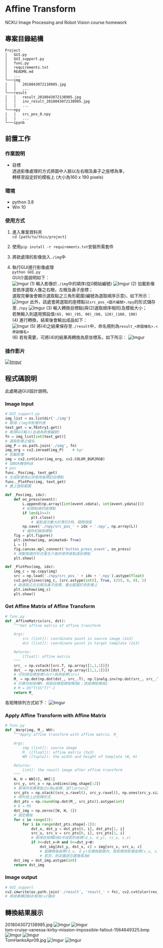 # Affine Transform
NCKU Image Processing and Robot Vision course homework

## 專案目錄結構
```
Project
│   GUI.py
│   GUI_support.py
│   func.py
│   requirements.txt  
│   README.md      
│   ...    
└───img   
│   │   2018043072138985.jpg
│   │   ...
└───result   
│   │   result_2018043072138985.jpg
│   │   inv_result_2018043072138985.jpg
|   |   ...
└───npy
|   |   src_pos_0.npy
|   |   ...
└───ipynb 
```

## 前置工作
### 作業說明
* 目標\
透過影像處理的方式將圖中人臉以左右眼及鼻子之座標為準，\
轉移至設定好的模板上 (大小為160 x 190 pixels)

### 環境
* python 3.8
* Win 10

### 使用方式
1. 進入專案資料夾\
`cd [path/to/this/project]` 

2. 使用`pip install -r requirements.txt`安裝所需套件

3. 將欲處理的影像放入`./img`中

4. 執行GUI進行影像處理\
`python GUI.py`   
GUI介面說明如下：\
![Imgur](https://i.imgur.com/8QIDNBC.png)
(1) 輸入影像於`./img`中的順序(從0開始編號)
![Imgur](https://i.imgur.com/w4EpmMU.png)
(2) 加載影像並依序選取人像之右眼，左眼及鼻子座標；\
選取完畢後會顯示選取點之三角形範圍(編號為選取順序示意)，如下所示：\
![Imgur](https://i.imgur.com/KeOPg7c.png)
此外，該處會將選取的座標點以`src_pos_<圖片編號>.npy`的形式儲存至`./npy`
![Imgur](https://i.imgur.com/oxRvKdf.png)
(3) 輸入轉換目標點(與(2)選取順序相同)及模板大小；\
若無輸入則選用預設值`(65, 90)_(95, 90)_(80, 120)_(160, 190)`\
(4) 進行轉換，結束後會輸出成品如下：\
![Imgur](https://i.imgur.com/yoI22ZP.png)
(5) 將(4)之結果保存至`./result`中，命名規則為`result_<原圖檔名>.<原副檔名>`\
(6) 若有需要，可將(4)的結果再轉換為原坐標系，如下所示：
![Imgur](https://i.imgur.com/vrH9hb2.png)

### 操作影片
[![Imgur](https://i.imgur.com/GZHTlMo.png)](https://youtu.be/VB0ovF0sxiA)


## 程式碼說明
此處略過GUI設計說明。
### Image Input
```py
# GUI_support.py
img_list = os.listdir('./img')
# 取得./img中影像列表
text_get = w.TEntry1.get()
# 取得GUI輸入(此處為影像編號)
fn = img_list[int(text_get)]
# 選取影像之檔名
img_P = os.path.join('./img', fn)
img_org = cv2.imread(img_P)    # bgr
# 加載影像
img = cv2.cvtColor(img_org, cv2.COLOR_BGR2RGB)
# 從BGR轉至RGB
# pos
func._Pos(img, text_get)
# 生成影像用以供使用者標記目標點
func._PlotPos(img, text_get)
# 畫上選取範圍
```
```py
def _Pos(img, idx):
    def on_press(event):
        L.append(np.array([int(event.xdata), int(event.ydata)]))
        # 紀錄點選的座標點
        if len(L)>=3: 
            plt.close()
            # 當點選次數大於等於3時，關閉視窗
        np.save('./npy/src_pos_' + idx + '.npy', np.array(L))
        # 儲存紀錄座標點
    fig = plt.figure()
    plt.imshow(img, animated= True)
    L = []
    fig.canvas.mpl_connect('button_press_event', on_press)
    # 用動態圖的形式產生介面供使用者點選目標點
    plt.show() 
```
```py
def _PlotPos(img, idx):
    img_c = np.copy(img)
    src = np.load('./npy/src_pos_' + idx + '.npy').astype(float)
    cv2.polylines(img_c, [src.astype(int)], True, (255, 0, 0), 2)
    # 取選取之左右眼及鼻子座標，畫出範圍於原影像上
    plt.imshow(img_c)
    plt.show()
```

### Get Affine Matrix of Affine Transform
```py
# func.py
def _AffineMatrix(src, dst):
    """Get affine matrix of affine transform

    Args:
        src ([int]): coordinate point in source image (2x3)
        dst ([int]): coordinate point in target template (2x3)

    Returns:
        [float]: affine matrix
    """
    src_ = np.vstack([src.T, np.array([1,1,1])])
    dst_ = np.vstack([dst.T, np.array([1,1,1])])
    # 分別將目標座標(dst)與原座標(src)
    M_ = np.dot(np.dot(dst_, src_.T), np.linalg.inv(np.dot(src_, src_.T)))
    # 計算仿射矩陣M，假設目標座標矩陣為D；原座標矩陣為S
    # M = DS^T(SS^T)^-1
    return M_
```
各矩陣排列方式如下：
![Imgur](https://i.imgur.com/r44CcWJ.png)

### Apply Affine Transform with Affine Matrix
```py
# func.py
def _Warp(img, M_, WH):
    """Apply affine transform with affine matrix, M_

    Args:
        img ([int]): source image
        M_ ([float]): affine matrix (3x3)
        WH ([tuple]): the width and height of template (W, H)

    Returns:
        [int]: the result image after affine transform
    """
    W, H = WH[0], WH[1]
    src_y, src_x = np.indices(img.shape[:2])
    # 取得所有像素點之x與y座標，並flatten之
    src_pts = np.stack((src_x.ravel(), src_y.ravel(), np.ones(src_y.size))).astype(int)
    # 排列成上述矩陣形式
    dst_pts = np.round(np.dot(M_, src_pts)).astype(int)
    # D = MS
    dst_img = np.zeros([W, H, 3])
    # 設定模板
    for c in range(3):
        for i in range(dst_pts.shape[-1]):
            dst_x, dst_y = dst_pts[0, i], dst_pts[1, i]
            src_u, src_v = src_pts[0, i], src_pts[1, i]
            # 取得在矩陣D與S中成對的座標(d_x, d_y), (s_u, s_v)
            if 0<=dst_x<H and 0<=dst_y<W:
                dst_img[dst_y, dst_x, c] = img[src_v, src_u, c]
                # 當轉換後座標(d_x, d_y)在模板範圍內，取對應原影像座標(s_u, s_v)之像素點
                # 若否，則定義該位置像素為0
    dst_img = dst_img.astype(int)  
    return dst_img     
```

### Image output
```py
# GUI_support
cv2.imwrite(os.path.join('./result', 'result_' + fn), cv2.cvtColor(res_, cv2.COLOR_RGB2BGR))
# 將結果轉回BGR使用cv2儲存
```

## 轉換結果展示
2018043072138985.jpg
![Imgur](https://i.imgur.com/X7ZoIl0.jpg)
![Imgur](https://i.imgur.com/BrWQln1.jpg)\
tom-cruise-vanessa-kirby-mission-impossible-fallout-1564649325.bmp
![Imgur](https://i.imgur.com/OvLf4Xl.png)
![Imgur](https://i.imgur.com/rbuPHSn.png)\
TomHanksApr09.jpg
![Imgur](https://i.imgur.com/7H2w2sj.jpg)
![Imgur](https://i.imgur.com/eSiUeAA.jpg)
